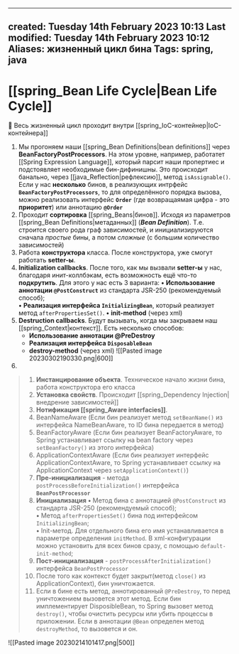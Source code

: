 
---
created: Tuesday 14th February 2023 10:13
Last modified: Tuesday 14th February 2023 10:12
Aliases: жизненный цикл бина
Tags: spring, java
---

# [[spring_Bean Life Cycle|Bean Life Cycle]]

📌 Весь жизненный цикл проходит внутри [[spring_IoC-контейнер|IoC-контейнера]]
1. Мы прогоняем наши [[spring_Bean Definitions|bean definitions]] через **BeanFactoryPostProcessors**. На этом уровне, например, работатет [[Spring Expression Language]], который парсит наши пропертиес и подстоявляет необходимые бин-дифинишны. Это происходит банально, через [[java_Reflection|рефлексию]], метод `isAssignable()`. Если у нас **несколько** бинов, в реализующих интрфейс **`BeanFactoryPostProcessors`**, то для определённого порядка вызова, можно реализовать интерфейс **`Order`** (где возвращаямая цифра - это **приоритет**) или аннотацию **`@Order`**
2. Проходит **сортировка** [[spring_Beans|бинов]]. Исходя из параметров [[spring_Bean Definitions|метаданных]] (***Bean Definition***). Т.е. строится своего рода граф зависимостей, и инициализируются сначала *простые* бины, а потом *сложные* (с большим количество зависимостей)
3. Работа **конструктора** класса. После конструктора, уже смогут работать **setter-ы**.
4. **Initialization callbacks**. После того, как мы вызвали **setter-ы** у нас, благодаря инит-коллбэкам, есть возможность ещё что-то **подкрутить**. Для этого у нас есть 3 варианта:
	**•** **Использование аннотации `@PostConstruct`** из стандарта JSR-250 (рекомендуемый способ);  
	**•** **Реализация интерфейса `InitializingBean`**, который реализует метод `afterPropertiesSet()`.
	**•** **init-method** (через xml)
5. **Destruction callbacks**. Будут вызывать, когда мы закрываем наш [[spring_Context|контекст]]. Есть несколько способов:
	- **Использование аннотации @PreDestroy**
	- **Реализация интерфейса `DisposableBean`** 
	- **destroy-method** (через xml)
![[Pasted image 20230302190330.png|600]]
3. 

>1. **Инстанцирование объекта**. Техническое начало жизни бина, работа конструктора его класса
>2. **Установка свойств**. Происходит [[spring_Dependency Injection|внедрение зависимостей]]
>3. **Нотификация [[spring_Aware interfacies]]**. 
> 	1. BeanNameAware (Если бин реализует метод `setBeanName()` из интерфейса NameBeanAware, то ID бина передается в метод)
> 	2. BeanFactoryAware (Если бин реализует BeanFactoryAware, то Spring устанавливает ссылку на bean factory через `setBeanFactory()` из этого интерфейса)
> 	3. ApplicationContextAware (Если бин реализует интерфейс ApplicationContextAware, то Spring устанавливает ссылку на ApplicationContext через `setApplicationContext()`)
>4. **Пре-инициализация** - метода `postProcessBeforeInitialization()` интерфейса **`BeanPostProcessor`**  
>5. **Инициализация** 
>**•** Метод бина с аннотацией `@PostConstruct` из стандарта JSR-250 (рекомендуемый способ);  
 **•** Метод `afterPropertiesSet()` бина под интерфейсом `InitializingBean`;  
 **•** Init-метод. Для отдельного бина его имя устанавливается в параметре определения `initMethod`. В xml-конфигурации можно установить для всех бинов сразу, с помощью `default-init-method`;
>6. **Пост-инициализация** - `postProcessAfterInitialization()` интерфейса `BeanPostProcessor`   
>7. После того как контекст будет закрыт(метод `close()` из ApplicationContext), бин уничтожается.
>8. Если в бине есть метод, аннотированный `@PreDestroy`, то перед уничтожением вызовется этот метод. Если бин имплементирует DisposibleBean, то Spring вызовет метод `destroy()`, чтобы очистить ресурсы или убить процессы в приложении. Если в аннотации `@Bean` определен метод `destroyMethod`, то вызовется и он.


![[Pasted image 20230214101417.png|500]]